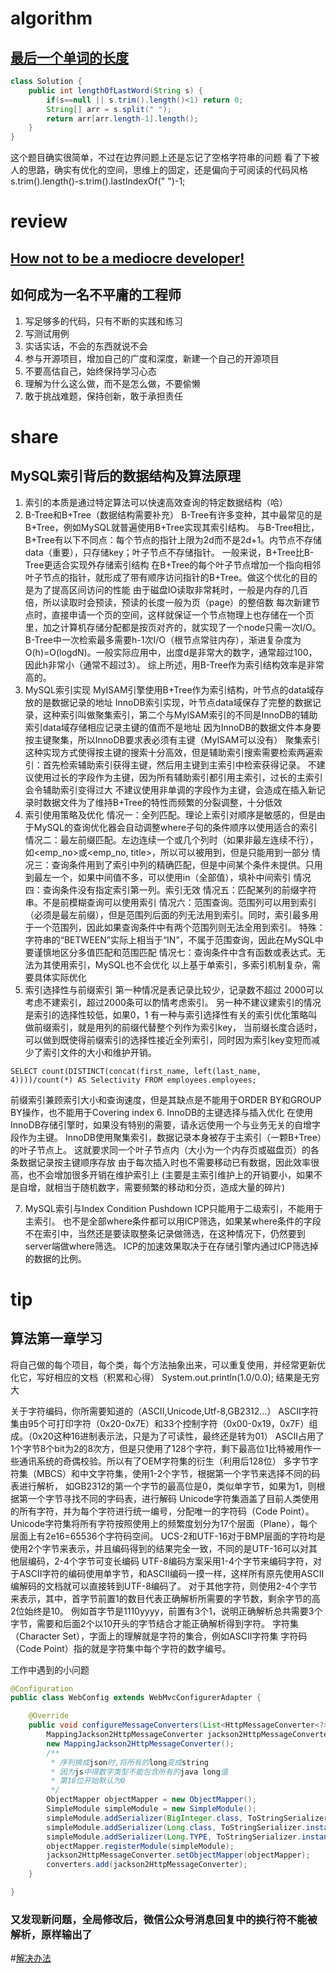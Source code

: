 # algorithm
## [最后一个单词的长度](https://leetcode-cn.com/problems/length-of-last-word/description/)
```java
class Solution {
    public int lengthOfLastWord(String s) {
        if(s==null || s.trim().length()<1) return 0;
        String[] arr = s.split(" ");
        return arr[arr.length-1].length();
    }
}
```
这个题目确实很简单，不过在边界问题上还是忘记了空格字符串的问题
看了下被人的思路，确实有优化的空间，思维上的固定，还是偏向于可阅读的代码风格
s.trim().length()-s.trim().lastIndexOf(" ")-1;

# review
## [How not to be a mediocre developer!](https://hackernoon.com/how-not-to-be-a-mediocre-developer-c59a49f97fc5)
## 如何成为一名不平庸的工程师
1. 写足够多的代码，只有不断的实践和练习
2. 写测试用例
3. 实话实话，不会的东西就说不会
4. 参与开源项目，增加自己的广度和深度，新建一个自己的开源项目
5. 不要高估自己，始终保持学习心态
6. 理解为什么这么做，而不是怎么做，不要偷懒
7. 敢于挑战难题，保持创新，敢于承担责任

# share
## MySQL索引背后的数据结构及算法原理
1. 索引的本质是通过特定算法可以快速高效查询的特定数据结构（哈）
2. B-Tree和B+Tree（数据结构需要补充）
B-Tree有许多变种，其中最常见的是B+Tree，例如MySQL就普遍使用B+Tree实现其索引结构。
与B-Tree相比，B+Tree有以下不同点：每个节点的指针上限为2d而不是2d+1。内节点不存储data（重要），只存储key；叶子节点不存储指针。
一般来说，B+Tree比B-Tree更适合实现外存储索引结构
在B+Tree的每个叶子节点增加一个指向相邻叶子节点的指针，就形成了带有顺序访问指针的B+Tree。做这个优化的目的是为了提高区间访问的性能
由于磁盘IO读取非常耗时，一般是内存的几百倍，所以读取时会预读，预读的长度一般为页（page）的整倍数
每次新建节点时，直接申请一个页的空间，这样就保证一个节点物理上也存储在一个页里，加之计算机存储分配都是按页对齐的，就实现了一个node只需一次I/O。
B-Tree中一次检索最多需要h-1次I/O（根节点常驻内存），渐进复杂度为O(h)=O(logdN)。一般实际应用中，出度d是非常大的数字，通常超过100，因此h非常小（通常不超过3）。
综上所述，用B-Tree作为索引结构效率是非常高的。
3. MySQL索引实现
MyISAM引擎使用B+Tree作为索引结构，叶节点的data域存放的是数据记录的地址
InnoDB索引实现，叶节点data域保存了完整的数据记录，这种索引叫做聚集索引，第二个与MyISAM索引的不同是InnoDB的辅助索引data域存储相应记录主键的值而不是地址
因为InnoDB的数据文件本身要按主键聚集，所以InnoDB要求表必须有主键（MyISAM可以没有）
聚集索引这种实现方式使得按主键的搜索十分高效，但是辅助索引搜索需要检索两遍索引：首先检索辅助索引获得主键，然后用主键到主索引中检索获得记录。
不建议使用过长的字段作为主键，因为所有辅助索引都引用主索引，过长的主索引会令辅助索引变得过大
不建议使用非单调的字段作为主键，会造成在插入新记录时数据文件为了维持B+Tree的特性而频繁的分裂调整，十分低效
4. 索引使用策略及优化
情况一：全列匹配。理论上索引对顺序是敏感的，但是由于MySQL的查询优化器会自动调整where子句的条件顺序以使用适合的索引
情况二：最左前缀匹配。左边连续一个或几个列时（如果非最左连续不行），如<emp_no>或<emp_no, title>，所以可以被用到，但是只能用到一部分
情况三：查询条件用到了索引中列的精确匹配，但是中间某个条件未提供。只用到最左一个，如果中间值不多，可以使用in（全部值），填补中间索引
情况四：查询条件没有指定索引第一列。索引无效
情况五：匹配某列的前缀字符串。不是前模糊查询可以使用索引
情况六：范围查询。范围列可以用到索引（必须是最左前缀），但是范围列后面的列无法用到索引。同时，索引最多用于一个范围列，因此如果查询条件中有两个范围列则无法全用到索引。
特殊：字符串的“BETWEEN”实际上相当于“IN”，不属于范围查询，因此在MySQL中要谨慎地区分多值匹配和范围匹配
情况七：查询条件中含有函数或表达式。无法为其使用索引，MySQL也不会优化
以上基于单索引，多索引机制复杂，需要具体实际优化
5. 索引选择性与前缀索引
第一种情况是表记录比较少，记录数不超过 2000可以考虑不建索引，超过2000条可以酌情考虑索引。
另一种不建议建索引的情况是索引的选择性较低，如果0，1
有一种与索引选择性有关的索引优化策略叫做前缀索引，就是用列的前缀代替整个列作为索引key，
当前缀长度合适时，可以做到既使得前缀索引的选择性接近全列索引，同时因为索引key变短而减少了索引文件的大小和维护开销。
```mysql
SELECT count(DISTINCT(concat(first_name, left(last_name, 4))))/count(*) AS Selectivity FROM employees.employees;
```
前缀索引兼顾索引大小和查询速度，但是其缺点是不能用于ORDER BY和GROUP BY操作，也不能用于Covering index
6. InnoDB的主键选择与插入优化
在使用InnoDB存储引擎时，如果没有特别的需要，请永远使用一个与业务无关的自增字段作为主键。
InnoDB使用聚集索引，数据记录本身被存于主索引（一颗B+Tree）的叶子节点上。
这就要求同一个叶子节点内（大小为一个内存页或磁盘页）的各条数据记录按主键顺序存放
由于每次插入时也不需要移动已有数据，因此效率很高，也不会增加很多开销在维护索引上
(主要是主索引维护上的开销要小，如果不是自增，就相当于随机数字，需要频繁的移动和分页，造成大量的碎片)

7. MySQL索引与Index Condition Pushdown
ICP只能用于二级索引，不能用于主索引。
也不是全部where条件都可以用ICP筛选，如果某where条件的字段不在索引中，当然还是要读取整条记录做筛选，在这种情况下，仍然要到server端做where筛选。
ICP的加速效果取决于在存储引擎内通过ICP筛选掉的数据的比例。


# tip
## 算法第一章学习
将自己做的每个项目，每个类，每个方法抽象出来，可以重复使用，并经常更新优化它，写好相应的文档（积累和心得）
System.out.println(1.0/0.0);  结果是无穷大

关于字符编码，你所需要知道的（ASCII,Unicode,Utf-8,GB2312…）
ASCII字符集由95个可打印字符（0x20-0x7E）和33个控制字符（0x00-0x19，0x7F）组成。（0x20这种16进制表示法，只是为了可读性，最终还是转为01） 
ASCII占用了1个字节8个bit为2的8次方，但是只使用了128个字符，剩下最高位1比特被用作一些通讯系统的奇偶校验。所以有了OEM字符集的衍生（利用后128位）
多字节字符集（MBCS）和中文字符集，使用1-2个字节，根据第一个字节来选择不同的码表进行解析，
如GB2312的第一个字节的最高位是0，类似单字节，如果为1，则根据第一个字节寻找不同的字码表，进行解码
Unicode字符集涵盖了目前人类使用的所有字符，并为每个字符进行统一编号，分配唯一的字符码（Code Point）。
Unicode字符集将所有字符按照使用上的频繁度划分为17个层面（Plane），每个层面上有2e16=65536个字符码空间。
UCS-2和UTF-16对于BMP层面的字符均是使用2个字节来表示，并且编码得到的结果完全一致，不同的是UTF-16可以对其他层编码，2-4个字节可变长编码
UTF-8编码方案采用1-4个字节来编码字符，对于ASCII字符的编码使用单字节，和ASCII编码一摸一样，这样所有原先使用ASCII编解码的文档就可以直接转到UTF-8编码了。
对于其他字符，则使用2-4个字节来表示，其中，首字节前置1的数目代表正确解析所需要的字节数，剩余字节的高2位始终是10。
例如首字节是1110yyyy，前置有3个1，说明正确解析总共需要3个字节，需要和后面2个以10开头的字节结合才能正确解析得到字符。
字符集（Character Set），字面上的理解就是字符的集合，例如ASCII字符集
字符码（Code Point）指的就是字符集中每个字符的数字编号。

工作中遇到的小问题
```java
@Configuration
public class WebConfig extends WebMvcConfigurerAdapter {

    @Override
    public void configureMessageConverters(List<HttpMessageConverter<?>> converters) {
        MappingJackson2HttpMessageConverter jackson2HttpMessageConverter = 
        new MappingJackson2HttpMessageConverter();
        /**
         * 序列换成json时,将所有的long变成string
         * 因为js中得数字类型不能包含所有的java long值
         * 第18位开始默认为0
         */
        ObjectMapper objectMapper = new ObjectMapper();
        SimpleModule simpleModule = new SimpleModule();
        simpleModule.addSerializer(BigInteger.class, ToStringSerializer.instance);
        simpleModule.addSerializer(Long.class, ToStringSerializer.instance);
        simpleModule.addSerializer(Long.TYPE, ToStringSerializer.instance);
        objectMapper.registerModule(simpleModule);
        jackson2HttpMessageConverter.setObjectMapper(objectMapper);
        converters.add(jackson2HttpMessageConverter);
    }

}
```
### 又发现新问题，全局修改后，微信公众号消息回复中的换行符不能被解析，原样输出了
#[解决办法](http://orchidflower.oschina.io/2018/06/22/Handling-Bigint-using-Jackson-in-Springboot/)
